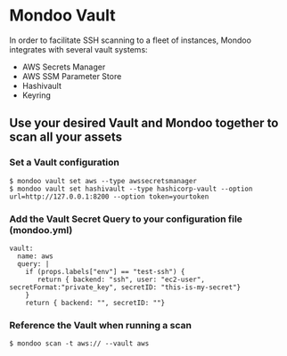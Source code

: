 # Mondoo Vault

In order to facilitate SSH scanning to a fleet of instances, Mondoo integrates with several vault systems:
 - AWS Secrets Manager
 - AWS SSM Parameter Store
 - Hashivault
 - Keyring

## Use your desired Vault and Mondoo together to scan all your assets

### Set a Vault configuration

```
$ mondoo vault set aws --type awssecretsmanager
$ mondoo vault set hashivault --type hashicorp-vault --option url=http://127.0.0.1:8200 --option token=yourtoken
```

### Add the Vault Secret Query to your configuration file (mondoo.yml)

```
vault:
  name: aws
  query: |
    if (props.labels["env"] == "test-ssh") {
       return { backend: "ssh", user: "ec2-user", secretFormat:"private_key", secretID: "this-is-my-secret"}
    }
    return { backend: "", secretID: ""}
```

### Reference the Vault when running a scan

```
$ mondoo scan -t aws:// --vault aws
```
